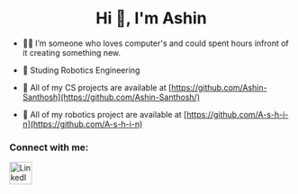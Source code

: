 <h1 align="center">Hi 👋, I'm Ashin</h1>

- 👨‍💻 I’m someone who loves computer's and could spent hours infront of it creating something new.

- 🤖 Studing Robotics Engineering

- 📂 All of my CS projects are available at [https://github.com/Ashin-Santhosh](https://github.com/Ashin-Santhosh/)
- 📂 All of my robotics project are available at [https://github.com/A-s-h-i-n](https://github.com/A-s-h-i-n)

<h3 align="left">Connect with me:</h3>
<p align="left">
<a href="https://www.linkedin.com/in/ashin-santhosh-275123226/" target="blank"><img align="center" src="https://static.vecteezy.com/system/resources/previews/016/716/470/non_2x/linkedin-icon-free-png.png" alt="LinkedIn" height="40" width="40" /></a>
</p>
